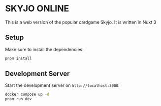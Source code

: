# SKYJO ONLINE

This is a web version of the popular cardgame Skyjo. It is written in Nuxt 3

## Setup

Make sure to install the dependencies:

```bash
pnpm install
```

## Development Server

Start the development server on `http://localhost:3000`:

```bash
docker compose up -d
pnpm run dev
```
